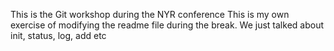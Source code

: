 This is the Git workshop during the NYR conference
This is my own exercise of modifying the readme file during the break.
We just talked about init, status, log, add etc

